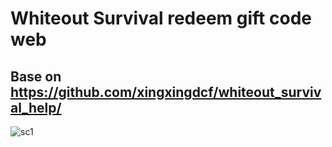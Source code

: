 # Whiteout Survival redeem gift code web
## Base on https://github.com/xingxingdcf/whiteout_survival_help/
![sc1](https://github.com/user-attachments/assets/4615fb4f-58a7-416f-8c55-59ac691e8f3f)
